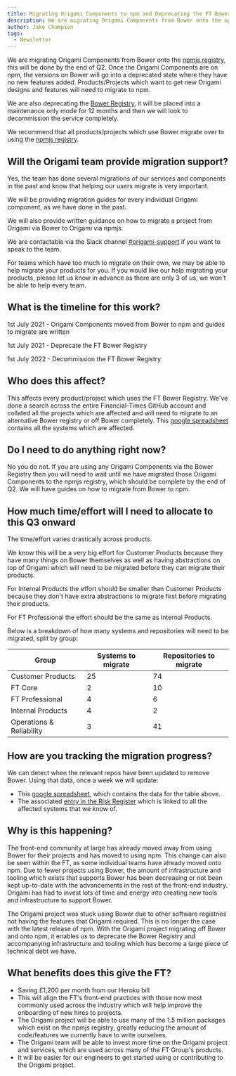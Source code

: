 ```yaml
---
title: Migrating Origami Components to npm and Deprecating the FT Bower Registry
description: We are migrating Origami Components from Bower onto the npmjs registry, this will be done by the end of Q2. Once the Origami Components are on npm, the versions on Bower will go into a deprecated state where they have no new features added. Products/Projects which want to get new Origami designs and features will need to migrate to npm.
author: Jake Champion
tags:
  - Newsletter
---
```


We are migrating Origami Components from Bower onto the [npmjs registry](https://www.npmjs.com/), this will be done by the end of Q2. Once the Origami Components are on npm, the versions on Bower will go into a deprecated state where they have no new features added. Products/Projects which want to get new Origami designs and features will need to migrate to npm.

We are also deprecating the [Bower Registry](https://origami-bower-registry.ft.com/), it will be placed into a maintenance only mode for 12 months and then we will look to decommission the service completely.

We recommend that all products/projects which use Bower migrate over to using the [npmjs registry](https://www.npmjs.com/).

## Will the Origami team provide migration support?

Yes, the team has done several migrations of our services and components in the past and know that helping our users migrate is very important.

We will be providing migration guides for every individual Origami component, as we have done in the past.

We will also provide written guidance on how to migrate a project from Origami via Bower to Origami via npmjs.

We are contactable via the Slack channel [#origami-support](https://financialtimes.slack.com/archives/C02FU5ARJ) if you want to speak to the team.

For teams which have too much to migrate on their own, we may be able to help migrate your products for you. If you would like our help migrating your products, please let us know in advance as there are only 3 of us, we won&#39;t be able to help every team.

## What is the timeline for this work?

1st July 2021 - Origami Components moved from Bower to npm and guides to migrate are written

1st July 2021 - Deprecate the FT Bower Registry

1st July 2022 - Decommission the FT Bower Registry

## Who does this affect?

This affects every product/project which uses the FT Bower Registry. We&#39;ve done a search across the entire Financial-Times GitHub account and collated all the projects which are affected and will need to migrate to an alternative Bower registry or off Bower completely. This [google spreadsheet](https://docs.google.com/spreadsheets/d/1Pem5e6cR0aiuKpYa7VD08AnSSynzjRtWt_VAHAoyhPQ/edit#gid=0) contains all the systems which are affected.

## Do I need to do anything right now?

No you do not. If you are using any Origami Components via the Bower Registry then you will need to wait until we have migrated those Origami Components to the npmjs registry, which should be complete by the end of Q2. We will have guides on how to migrate from Bower to npm.

## How much time/effort will I need to allocate to this Q3 onward

The time/effort varies drastically across products.

We know this will be a very big effort for Customer Products because they have many things on Bower themselves as well as having abstractions on top of Origami which will need to be migrated before they can migrate their products.

For Internal Products the effort should be smaller than Customer Products because they don&#39;t have extra abstractions to migrate first before migrating their products.

For FT Professional the effort should be the same as Internal Products.

Below is a breakdown of how many systems and repositories will need to be migrated, split by group:

<div class="o-layout__main__single-span">
    <table class="o-table o-table--row-headings o-table--horizontal-lines" data-o-component="o-table">
    <thead>
        <tr>
        <th>Group</th>
        <th>Systems to migrate</th>
        <th>Repositories to migrate</th>
        </tr>
    </thead>
    <tbody>
        <tr>
        <td>Customer Products</td>
        <td>25</td>
        <td>74</td>
        </tr>
        <tr>
        <td>FT Core</td>
        <td>2</td>
        <td>10</td>
        </tr>
        <tr>
        <td>FT Professional</td>
        <td>4</td>
        <td>6</td>
        </tr>
        <tr>
        <td>Internal Products</td>
        <td>4</td>
        <td>2</td>
        </tr>
        <tr>
        <td>Operations &amp; Reliability</td>
        <td>3</td>
        <td>41</td>
        </tr>
    </tbody>
    </table>
</div>

## How are you tracking the migration progress?

We can detect when the relevant repos have been updated to remove Bower. Using that data, once a week we will update:

- This [google spreadsheet](https://docs.google.com/spreadsheets/d/1Pem5e6cR0aiuKpYa7VD08AnSSynzjRtWt_VAHAoyhPQ/edit#gid=0), which contains the data for the table above.
- The associated [entry in the Risk Register](https://biz-ops.in.ft.com/Risk/origami-components-via-bower) which is linked to all the affected systems that we know of.

## Why is this happening?

The front-end community at large has already moved away from using Bower for their projects and has moved to using npm. This change can also be seen within the FT, as some individual teams have already moved onto npm. Due to fewer projects using Bower, the amount of infrastructure and tooling which exists that supports Bower has been decreasing or not been kept up-to-date with the advancements in the rest of the front-end industry. Origami has had to invest lots of time and energy into creating new tools and infrastructure to support Bower.

The Origami project was stuck using Bower due to other software registries not having the features that Origami required. This is no longer the case with the latest release of npm. With the Origami project migrating off Bower and onto npm, it enables us to deprecate the Bower Registry and accompanying infrastructure and tooling which has become a large piece of technical debt we have.

## What benefits does this give the FT?

- Saving £1,200 per month from our Heroku bill
- This will align the FT&#39;s front-end practices with those now most commonly used across the industry which will help improve the onboarding of new hires to projects.
- The Origami project will be able to use many of the 1.5 million packages which exist on the npmjs registry, greatly reducing the amount of code/features we currently have to write ourselves.
- The Origami team will be able to invest more time on the Origami project and services, which are used across many of the FT Group&#39;s products.
- It will be easier for our engineers to get started using or contributing to the Origami project.

